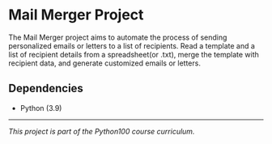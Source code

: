 # Mail Merger Project

The Mail Merger project aims to automate the process of sending personalized emails or letters to a list of recipients. Read a template and a list of recipient details from a spreadsheet(or .txt), merge the template with recipient data, and generate customized emails or letters.

## Dependencies

- Python (3.9)

---

*This project is part of the Python100 course curriculum.*
